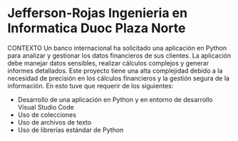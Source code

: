 # Jefferson-Rojas Ingenieria en Informatica Duoc Plaza Norte
CONTEXTO
Un banco internacional ha solicitado una aplicación en Python para analizar y gestionar los datos financieros de sus clientes. La aplicación debe manejar datos sensibles, realizar cálculos complejos y generar informes detallados. Este proyecto tiene una alta complejidad debido a la necesidad de precisión en los cálculos financieros y la gestión segura de la información.
En esto tuve que requerir de los siguientes:
-	Desarrollo de una aplicación en Python y en entorno de desarrollo Visual Studio Code
-	Uso de colecciones 
-	Uso de archivos de texto
-	Uso de librerías estándar de Python

